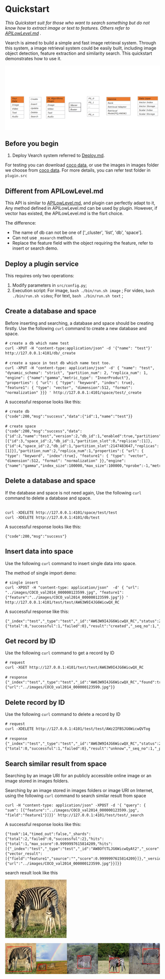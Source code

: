 # Quickstart

*This  Quickstart suit for those who want to search something but do not know how to extract image or text to features. Others refer to [APILowLevel.md](APILowLevel.md) .* 

Vearch is aimed to build a simple and fast image retrieval system. Through this system, a image retrieval system could be easily built, including image object detection,  feature extraction and similarity search. This quickstart demonstrates how to use it.

![images/main_process.gif](images/main_process.gif)



## Before you begin

1. Deploy Vearch system referred to [Deploy.md](https://github.com/vearch/vearch/blob/master/docs/Deploy.md).

 For testing you can download  [coco data](https://pjreddie.com/media/files/val2014.zip), or  use the images in images folder we choose from [coco data](https://pjreddie.com/media/files/val2014.zip). For more details, you can refer test folder in `plugin.src`

## Different from APILowLevel.md

This API is similar to [APILowLevel.md](https://github.com/vearch/vearch/blob/master/docs/APILowLevel.md),  and plugin can perfectly adapt to it, Any method defined in APILowLevel.md can be used by plugin. However, if vector has existed, the APILowLevel.md is the fisrt choice.

The difference:

- The name of db can not be one of  ['_cluster', 'list', 'db', 'space'].
- Can not use `_msearch` method.
- Replace the feature field with the object requiring the feature, refer to insert or search demo.


## Deploy a plugin service

This requires only two operations:

1. Modify parameters in `src/config.py`;
2. Execution script:
    For image, `bash ./bin/run.sh image` ;
    For video, `bash ./bin/run.sh video`;
    For text, `bash ./bin/run.sh text` ;


## Create a database and space

Before inserting and searching, a database and space should be creating firstly. Use the following `curl` command to create a new database and space.

```shell
# create a db which name test
curl -XPUT -H "content-type:application/json" -d '{"name": "test"}' http://127.0.0.1:4101/db/_create

# create a space in test db which name test too.
curl -XPUT -H "content-type: application/json" -d' { "name": "test", "dynamic_schema": "strict", "partition_num": 2, "replica_num": 1, "engine": {"name":"gamma","metric_type": "InnerProduct"}, "properties": { "url": { "type": "keyword", "index": true}, "feature1": { "type": "vector", "dimension":512, "format": "normalization" }}} ' http://127.0.0.1:4101/space/test/_create
```

A successful response looks like this:

```shell
# create db
{"code":200,"msg":"success","data":{"id":1,"name":"test"}}

# create space
{"code":200,"msg":"success","data":{"id":2,"name":"test","version":2,"db_id":1,"enabled":true,"partitions":[{"id":3,"space_id":2,"db_id":1,"partition_slot":0,"replicas":[1]},{"id":4,"space_id":2,"db_id":1,"partition_slot":2147483647,"replicas":[1]}],"partition_num":2,"replica_num":1,"properties":{ "url": { "type": "keyword", "index":true}, "feature1": { "type": "vector", "dimension":512, "format": "normalization" }},"engine":{"name":"gamma","index_size":100000,"max_size":100000,"nprobe":-1,"metric_type":"InnerProduct","ncentroids":-1,"nsubvector":-1,"nbits_per_idx":-1}}}
```



## Delete a database and space

If the database and space is not need again, Use the following `curl` command to delete a database and space.

```shell

curl -XDELETE http://127.0.0.1:4101/space/test/test
curl -XDELETE http://127.0.0.1:4101/db/test
```

A successful response looks like this:

```shell
{"code":200,"msg":"success"}
```



## Insert data into space

Use the following `curl` command to insert single data into space.

The method of single import demo:

```shell
# single insert
curl -XPOST -H "content-type: application/json"  -d' { "url": "../images/COCO_val2014_000000123599.jpg", "feature1":{"feature":"../images/COCO_val2014_000000123599.jpg"}} ' http://127.0.0.1:4101/test/test/AW63W9I4JG6WicwQX_RC

```

A successful response like this:

```shell
{"_index":"test","_type":"test","_id":"AW63W9I4JG6WicwQX_RC","status":201,"_version":1,"_shards":{"total":0,"successful":1,"failed":0},"result":"created","_seq_no":1,"_primary_term":1}
```

## Get record by ID

Use the following `curl` command to get a record by ID

```shell
# request
curl -XGET http://127.0.0.1:4101/test/test/AW63W9I4JG6WicwQX_RC

# response
{"_index":"test","_type":"test","_id":"AW63W9I4JG6WicwQX_RC","found":true,"_version":1,"_source":{"url":"../images/COCO_val2014_000000123599.jpg"}}
```



## Delete record by ID

Use the following `curl` command to delete a record by ID

```shell
# request
curl -XDELETE http://127.0.0.1:4101/test/test/AWz2IFBSJG6WicwQVTog

# response
{"_index":"test","_type":"test","_id":"AW63W9I4JG6WicwQX_RC","status":200,"_version":0,"_shards":{"total":0,"successful":1,"failed":0},"result":"unknow","_seq_no":1,"_primary_term":1}
```




## Search similar result from space

Searching by an image URI for an publicly accessible online image or an image stored in images folders.

Searching by an image stored in images folders or image URI on Internet, using the following `curl` command to search  similar result from space

```shell
curl -H "content-type: application/json" -XPOST -d '{ "query": { "sum": [{"feature":"../images/COCO_val2014_000000123599.jpg", "field":"feature1"}]}}' http://127.0.0.1:4101/test/test/_search

```

A successful response looks like this:

```shell
{"took":14,"timed_out":false,"_shards":{"total":2,"failed":0,"successful":2},"hits":{"total":1,"max_score":0.9999997615814209,"hits":[{"_index":"test","_type":"test","_id":"AW8OftTLJG6WicwQyAt2","_score":0.9999997615814209,"_extra":{"vector_result":[{"field":"feature1","source":"","score":0.9999997615814209}]},"_version":1,"_source":{"url":"../images/COCO_val2014_000000123599.jpg"}}]}}
```

search result look like this

![images/COCO_val2014_000000123599.jpg](images/COCO_val2014_000000123599.jpg)

![images/result.jpg](images/result.jpg)

